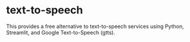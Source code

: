 # text-to-speech
This provides a free alternative to text-to-speech services using Python, Streamlit, and Google Text-to-Speech (gtts).
